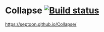 # Collapse [![Build status](https://ci.appveyor.com/api/projects/status/q2f5eqkx7vkvdrcy?svg=true)](https://ci.appveyor.com/project/septoon/collapse)
https://septoon.github.io/Collapse/

